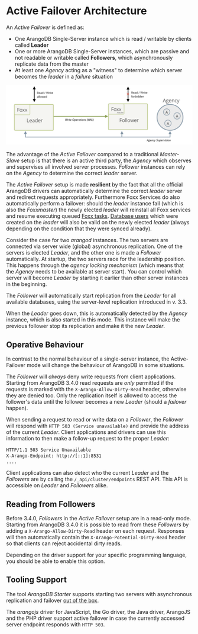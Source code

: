 Active Failover Architecture
============================

An _Active Failover_ is defined as:

- One ArangoDB Single-Server instance which is read / writable by clients called **Leader**
- One or more ArangoDB Single-Server instances, which are passive and not readable or writable 
  called **Followers**, which asynchronously replicate data from the master
- At least one _Agency_ acting as a "witness" to determine which server becomes the _leader_
  in a _failure_ situation

![ArangoDB Active Failover](leader-follower.png)

The advantage of the _Active Failover_ compared to a traditional _Master-Slave_
setup is that there is an active third party, the _Agency_ which observes and supervises
all involved server processes. _Follower_ instances can rely on the _Agency_ to
determine the correct _leader_ server.

The _Active Failover_ setup is made **resilient** by the fact that all the official
ArangoDB drivers can automatically determine the correct _leader_ server and
redirect requests appropriately. Furthermore Foxx Services do also automatically
perform a failover: should the _leader_ instance fail (which is also the _Foxxmaster_)
the newly elected _leader_ will reinstall all Foxx services and resume executing
queued [Foxx tasks](../../../Foxx/Guides/Scripts.md).
[Database users](../../../Administration/ManagingUsers/README.md)
which were created on the _leader_ will also be valid on the newly elected _leader_
(always depending on the condition that they were synced already).

Consider the case for two *arangod* instances. The two servers are connected via
server wide (global) asynchronous replication. One of the servers is
elected _Leader_, and the other one is made a _Follower_ automatically. At startup,
the two servers race for the leadership position. This happens through the _agency
locking mechanism_ (which means that the _Agency_ needs to be available at server start).
You can control which server will become _Leader_ by starting it earlier than
other server instances in the beginning.

The _Follower_ will automatically start replication from the _Leader_ for all
available databases, using the server-level replication introduced in v. 3.3.

When the _Leader_ goes down, this is automatically detected by the _Agency_
instance, which is also started in this mode. This instance will make the
previous follower stop its replication and make it the new _Leader_.

Operative Behaviour
-------------------

In contrast to the normal behaviour of a single-server instance, the Active-Failover
mode will change the behaviour of ArangoDB in some situations.

The _Follower_ will _always_ deny write requests from client applications. Starting from ArangoDB 3.4.0
read requests are _only_ permitted if the requests is marked with the `X-Arango-Allow-Dirty-Read` header,
otherwise they are denied too.
Only the replication itself is allowed to access the follower's data until the
follower becomes a new _Leader_ (should a _failover_ happen).

When sending a request to read or write data on a _Follower_, the _Follower_ will
respond with `HTTP 503 (Service unavailable)` and provide the address of
the current _Leader_. Client applications and drivers can use this information to
then make a follow-up request to the proper _Leader_:

```
HTTP/1.1 503 Service Unavailable
X-Arango-Endpoint: http://[::1]:8531
....
```

Client applications can also detect who the current _Leader_ and the _Followers_
are by calling the `/_api/cluster/endpoints` REST API. This API is accessible
on _Leader_ and _Followers_ alike.

Reading from Followers
----------------------

Before 3.4.0, _Followers_ in the _Active Failover_ setup are in a read-only mode.
Starting from ArangoDB 3.4.0 it is possible to read from these _Followers_ by adding
a `X-Arango-Allow-Dirty-Read` header on each request. Responses will then automatically
contain the `X-Arango-Potential-Dirty-Read` header so that clients can reject accidental
dirty reads.

Depending on the driver support for your specific programming language, you should be able
to enable this option.

Tooling Support
---------------

The tool _ArangoDB Starter_ supports starting two servers with asynchronous
replication and failover [out of the box](../../../Deployment/ActiveFailover/UsingTheStarter.md).

The _arangojs_ driver for JavaScript, the Go driver, the Java driver, ArangoJS and
the PHP driver support active failover in case the currently accessed server endpoint
responds with `HTTP 503`.
